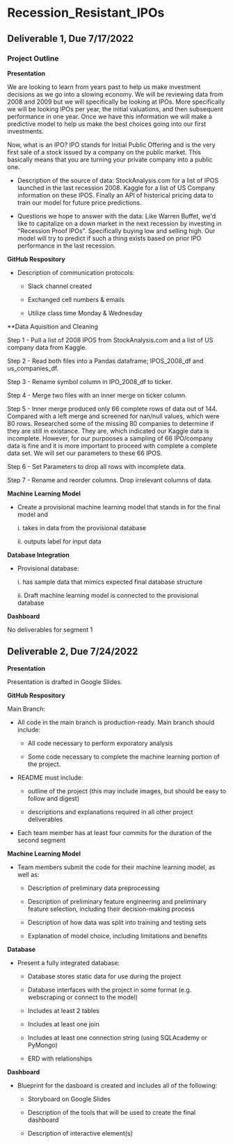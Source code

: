 # Recession_Resistant_IPOs

## Deliverable 1, Due 7/17/2022

### Project Outline

**Presentation**

We are looking to learn from years past to help us make investment decisions as we go into a slowing economy. We will be reviewing data from 2008 and 2009 but we will specifically be looking at IPOs. More specifically we will be looking IPOs per year, the initial valuations, and then subsequent performance in one year. Once we have this information we will make a predictive model to help us make the best choices going into our first investments. 

Now, what is an IPO? IPO stands for Initial Public Offering and is the very first sale of a stock issued by a company on the public market. This basically means that you are turning your private company into a public one. 

- Description of the source of data:
StockAnalysis.com for a list of IPOS launched in the last recession 2008. Kaggle for a list of US Company information on these IPOS. Finally an API of historical pricing data to train our model for future price predictions.  

- Questions we hope to answer with the data:
Like Warren Buffet, we'd like to capitalize on a down market in the next recession by investing in "Recession Proof IPOs". Specifically buying low and selling high. Our model will try to predict if such a thing exists based on prior IPO performance in the last recession. 

**GitHub Respository**

- Description of communication protocols:

  - Slack channel created
  
  - Exchanged cell numbers & emails
  
  - Utilize class time Monday & Wednesday
  
**Data Aquisition and Cleaning

Step 1 - Pull a list of 2008 IPOS from StockAnalysis.com and a list of US company data from Kaggle.

Step 2 - Read both files into a Pandas dataframe; IPOS_2008_df and us_companies_df.

Step 3 - Rename symbol column in IPO_2008_df to ticker.

Step 4 - Merge two files with an inner merge on ticker column. 

Step 5 - Inner merge produced only 66 complete rows of data out of 144. Compared with a left merge and screened for nan/null values, which were 80 rows. Researched some of the missing 80 companies to determine if they are still in existance. They are, which indicated our Kaggle data is incomplete. However, for our purpooses a sampling of 66 IPO/company data is fine and it is more important to proceed with complete a complete data set. We will set our parameters to these 66 IPOS. 

Step 6 - Set Parameters to drop all rows with incomplete data. 

Step 7 - Rename and reorder columns. Drop irrelevant columns of data. 

**Machine Learning Model**

- Create a provisional machine learning model that stands in for the final model and

  i. takes in data from the provisional database

  ii. outputs label for input data

**Database Integration**

- Provisional database:

  i. has sample data that mimics expected final database structure
  
  ii. Draft machine learning model is connected to the provisional database
  
**Dashboard**
  
  No deliverables for segment 1
  
## Deliverable 2, Due 7/24/2022

**Presentation**

Presentation is drafted in Google Slides. 

**GitHub Respository**

Main Branch:

- All code in the main branch is production-ready. Main branch should include:

  - All code necessary to perform exporatory analysis
  
  - Some code necessary to complete the machine learning portion of the project.
  
- README must include: 

  - outline of the project (this may include images, but should be easy to follow and digest) 

  - descriptions and explanations required in all other project deliverables
  
- Each team member has at least four commits for the duration of the second segment 

**Machine Learning Model**

- Team members submit the code for their machine learning model, as well as:

  - Description of preliminary data preprocessing
 
  - Description of preliminary feature engineering and preliminary feature selection, including their decision-making process 
 
  - Description of how data was split into training and testing sets

  - Explanation of model choice, including limitations and benefits 
 
**Database**

- Present a fully integrated database:

  - Database stores static data for use during the project

  - Database interfaces with the project in some format (e.g. webscraping or connect to the model)

  - Includes at least 2 tables

  - Includes at least one join

  - Includes at least one connection string (using SQLAcademy or PyMongo)

  - ERD with relationships

**Dashboard**

- Blueprint for the dasboard is created and includes all of the following:

  - Storyboard on Google Slides
  
  - Description of the tools that will be used to create the final dashboard
  
  - Description of interactive element(s)
